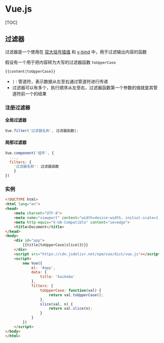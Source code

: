# Vue.js

[TOC]

## 过滤器

过滤器是一个使用在 <u>双大括号插值</u> 和 <u>v-bind</u> 中，用于过滤输出内容的函数

假设有一个用于把内容转为大写的过滤器函数 `toUpperCase`

```html
{{content|toUpperCase}}
```

- `|` : 管道符，表示数据从左至右通过管道符进行传递
- 过滤器可以有多个，执行顺序从左至右，过滤器函数第一个参数的值就是其管道符前一个的结果

### 注册过滤器

#### 全局过滤器

```js
Vue.filter('过滤器名称', 过滤器函数);
```

#### 局部过滤器

```js
Vue.component('组件', {
  ...,
  filters: {
  	'过滤器名称': 过滤器函数	
	}
})
```

### 实例

```html
<!DOCTYPE html>
<html lang="en">
<head>
    <meta charset="UTF-8">
    <meta name="viewport" content="width=device-width, initial-scale=1.0">
    <meta http-equiv="X-UA-Compatible" content="ie=edge">
    <title>Document</title>
</head>
<body>
    <div id="app">
        {{title|toUpperCase|slice(3)}}
    </div>
    <script src="https://cdn.jsdelivr.net/npm/vue/dist/vue.js"></script>
    <script>
        new Vue({
            el: '#app',
            data: {
                title: 'kaikeba'
            },
            filters: {
                toUpperCase: function(val) {
                    return val.toUpperCase();
                },
                slice(val, n) {
                    return val.slice(n);
                }
            }
        })
    </script>
</body>
</html>
```

